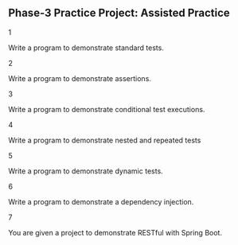 ## Phase-3 Practice Project: Assisted Practice

1

Write a program to demonstrate standard tests.

2

Write a program to demonstrate assertions.

3

Write a program to demonstrate conditional test executions.

4

Write a program to demonstrate nested and repeated tests

5

Write a program to demonstrate dynamic tests.

6

Write a program to demonstrate a dependency injection.

7

You are given a project to demonstrate RESTful with Spring Boot.
